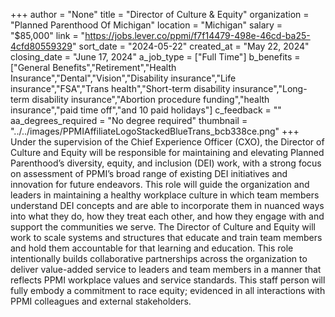 +++
author = "None"
title = "Director of Culture & Equity"
organization = "Planned Parenthood Of Michigan"
location = "Michigan"
salary = "$85,000"
link = "https://jobs.lever.co/ppmi/f7f14479-498e-46cd-ba25-4cfd80559329"
sort_date = "2024-05-22"
created_at = "May 22, 2024"
closing_date = "June 17, 2024"
a_job_type = ["Full Time"]
b_benefits = ["General Benefits","Retirement","Health Insurance","Dental","Vision","Disability insurance","Life insurance","FSA","Trans health","Short-term disability insurance","Long-term disability insurance","Abortion procedure funding","health insurance","paid time off","and 10 paid holidays"]
c_feedback = ""
aa_degrees_required = "No degree required"
thumbnail = "../../images/PPMIAffiliateLogoStackedBlueTrans_bcb338ce.png"
+++
Under the supervision of the Chief Experience Officer (CXO), the Director of Culture and Equity will be responsible for maintaining and elevating Planned Parenthood’s diversity, equity, and inclusion (DEI) work, with a strong focus on assessment of PPMI’s broad range of existing DEI initiatives and innovation for future endeavors. This role will guide the organization and leaders in maintaining a healthy workplace culture in which team members understand DEI concepts and are able to incorporate them in nuanced ways into what they do, how they treat each other, and how they engage with and support the communities we serve. The Director of Culture and Equity will work to scale systems and structures that educate and train team members and hold them accountable for that learning and education. This role intentionally builds collaborative partnerships across the organization to deliver value-added service to leaders and team members in a manner that reflects PPMI workplace values and service standards.   This staff person will fully embody a commitment to race equity; evidenced in all interactions with PPMI colleagues and external stakeholders.